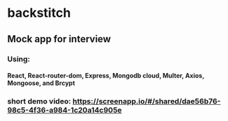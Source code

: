 # backstitch

## Mock app for interview
### Using:
#### React, React-router-dom, Express, Mongodb cloud, Multer, Axios, Mongoose, and Brcypt

### short demo video: https://screenapp.io/#/shared/dae56b76-98c5-4f36-a984-1c20a14c905e
